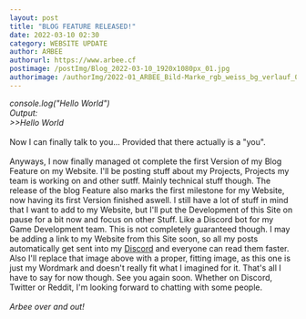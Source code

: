 ```yaml
---
layout: post
title: "BLOG FEATURE RELEASED!"
date: 2022-03-10 02:30
category: WEBSITE UPDATE
author: AЯBEE
authorurl: https://www.arbee.cf
postimage: /postImg/Blog_2022-03-10_1920x1080px_01.jpg
authorimage: /authorImg/2022-01_ARBEE_Bild-Marke_rgb_weiss_bg_verlauf_01.png
---
```


*console.log("Hello World")*<br>
*Output:*<br>
*>>Hello World*<br/>
<br/>
Now I can finally  talk to you... Provided that there actually is a "you".<br>
<br>
Anyways, I now finally managed ot complete the first Version of my Blog Feature on my Website. I'll be posting stuff about my Projects, Projects my team is working on and other sutff. Mainly technical stuff though. The release of the blog Feature also marks the first milestone for my Website, now having its first Version finished aswell. I still have a lot of stuff in mind that I want to add to my Website, but I'll put the Development of this Site on pause for a bit now and focus on other Stuff. Like a Discord bot for my Game Development team. This is not completely guaranteed though. I may be adding a link to my Website from this Site soon, so all my posts automatically get sent into my [Discord](https://discord.gg/VfgHXtqSwz "Join my Discord Server with this link") and everyone can read them faster. Also I'll replace that image above with a proper, fitting image, as this one is just my Wordmark and doesn't really fit what I imagined for it. That's all I have to say for now though. See you again soon. Whether on Discord, Twitter or Reddit, I'm looking forward to chatting with some people.<br>
<br>
*Arbee over and out!*